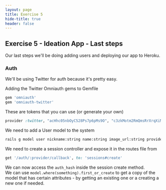 ```yaml
---
layout: page
title: Exercise 5
hide-title: true
header: false
---
```

## Exercise 5 - Ideation App - Last steps

Our last steps we'll be doing adding users and deploying our app to Heroku.

### Auth

We'll be using Twitter for auth because it's pretty easy.

Adding the Twitter Omniauth gems to Gemfile

```rb
gem 'omniauth'
gem 'omniauth-twitter'
```

These are tokens that you can use (or generate your own)

```rb
provider :twitter, "acHhc05nbOyC528Ps7p6pMs9O", "c3zkMotm2RmQmsRrXrqXiMJ2Pg97cpYRHTKmH7V05P5EsgmE2C"
```

We need to add a User model to the system

```sh
rails g model user nickname:string name:string image_url:string provider:string uid:string
```

We need to create a session controller and expose it in the routes file from

```rb
get '/auth/:provider/callback', to: 'sessions#create'
```

We can now access the `auth_hash` inside the session create method.  
We can use `model.where(something).first_or_create` to get a copy of the model that has certain attributes - by getting an existing one or a creating a new one if needed.
